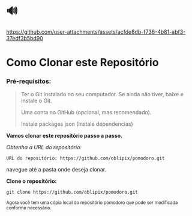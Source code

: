 # 🔊


https://github.com/user-attachments/assets/acfde8db-f736-4b81-abf3-37edf3b5bd90





# Como Clonar este Repositório

>
### Pré-requisitos:


> Ter o Git instalado no seu computador.
> Se ainda não tiver, baixe e instale o Git.
>
> Uma conta no GitHub (opcional, mas recomendado).
>
>  Instale packages json (Instale dependencias)


**Vamos clonar este repositório passo a passo.**

_Obtenha a URL do repositório:_

`URL do repositório: https://github.com/oblipix/pomodoro.git`

navegue até a pasta onde deseja clonar.


**Clone o repositório:**

`git clone https://github.com/oblipix/pomodoro.git`


<sub> Agora você tem uma cópia local do repositório pomodoro que pode ser modificada conforme necessário. </sub>








